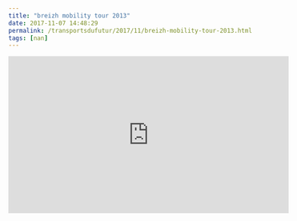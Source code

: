 ```yaml
---
title: "breizh mobility tour 2013"
date: 2017-11-07 14:48:29
permalink: /transportsdufutur/2017/11/breizh-mobility-tour-2013.html
tags: [nan]
---
```


<iframe width="560" height="315" src="https://www.youtube.com/embed/slKdKiF7Hvg" frameborder="0" allowfullscreen></iframe>
